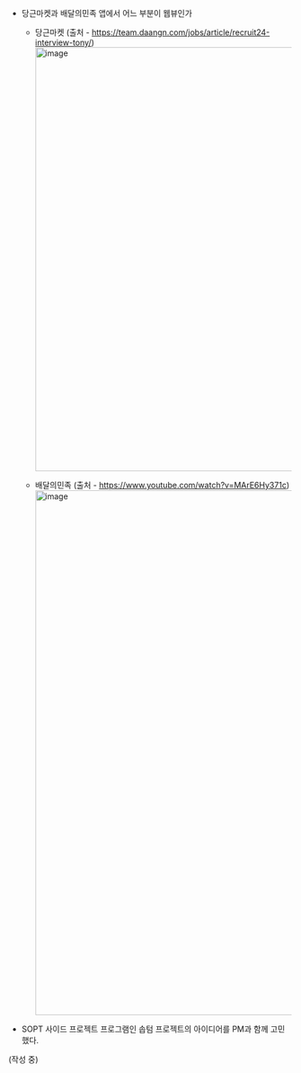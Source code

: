 - 당근마켓과 배달의민족 앱에서 어느 부분이 웹뷰인가
  - 당근마켓 (출처 - https://team.daangn.com/jobs/article/recruit24-interview-tony/)
    <img width="753" alt="image" src="https://user-images.githubusercontent.com/73823388/156877836-b3a530b4-e1d6-43ad-8022-594649676be4.png">
  
  - 배달의민족 (출처 - https://www.youtube.com/watch?v=MArE6Hy371c)
    <img width="932" alt="image" src="https://user-images.githubusercontent.com/73823388/156877859-ee3c62e4-254b-4d6c-a33d-d7e3e6a52c43.png">

- SOPT 사이드 프로젝트 프로그램인 솝텀 프로젝트의 아이디어를 PM과 함께 고민했다.
  
(작성 중)
